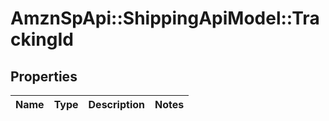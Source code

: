 # AmznSpApi::ShippingApiModel::TrackingId

## Properties
Name | Type | Description | Notes
------------ | ------------- | ------------- | -------------

